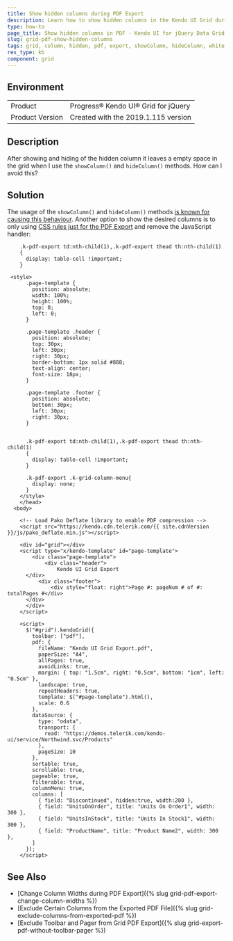 ```yaml
---
title: Show hidden columns during PDF Export
description: Learn how to show hidden columns in the Kendo UI Grid during PDF Export using only CSS rules.
type: how-to
page_title: Show hidden columns in PDF - Kendo UI for jQuery Data Grid
slug: grid-pdf-show-hidden-columns
tags: grid, column, hidden, pdf, export, showColumn, hideColumn, white, space
res_type: kb
component: grid
---
```


## Environment

<table>
 <tr>
  <td>Product</td>
  <td>Progress® Kendo UI® Grid for jQuery</td> 
 </tr>
 <tr>
  <td>Product Version</td>
  <td>Created with the 2019.1.115 version</td>
 </tr>
</table>

## Description

After showing and hiding of the hidden column it leaves a empty space in the grid when I use the `showColumn()` and `hideColumn()` methods. How can I avoid this?

## Solution

The usage of the `showColumn()` and `hideColumn()` methods [is known for causing this behaviour](/controls/data-management/grid/columns/widths#using-column-widths-and-scrolling). Another option to show the desired columns is to only using [CSS rules just for the PDF Export](/framework/drawing/pdf-output/custom-appearance#using-the) and remove the JavaScript handler:


```
    .k-pdf-export td:nth-child(1),.k-pdf-export thead th:nth-child(1)
    {
      display: table-cell !important;       
    }
```

```dojo
 <style>
      .page-template {
        position: absolute;
        width: 100%;
        height: 100%;
        top: 0;
        left: 0;
      }

      .page-template .header {
        position: absolute;
        top: 30px;
        left: 30px;
        right: 30px;
        border-bottom: 1px solid #888;
        text-align: center;
        font-size: 18px;
      }

      .page-template .footer {
        position: absolute;
        bottom: 30px;
        left: 30px;
        right: 30px;
      }


      .k-pdf-export td:nth-child(1),.k-pdf-export thead th:nth-child(1)
      {
        display: table-cell !important;        
      }

      .k-pdf-export .k-grid-column-menu{
        display: none;
      }
    </style>
    </head>
  <body>

    <!-- Load Pako Deflate library to enable PDF compression -->
    <script src="https://kendo.cdn.telerik.com/{{ site.cdnVersion }}/js/pako_deflate.min.js"></script>

    <div id="grid"></div>
    <script type="x/kendo-template" id="page-template">
        <div class="page-template">
            <div class="header">
                Kendo UI Grid Export
      </div>
          <div class="footer">
              <div style="float: right">Page #: pageNum # of #: totalPages #</div>
      </div>
      </div>
    </script>

    <script>
      $("#grid").kendoGrid({
        toolbar: ["pdf"],
        pdf: {
          fileName: "Kendo UI Grid Export.pdf",
          paperSize: "A4",
          allPages: true,
          avoidLinks: true,
          margin: { top: "1.5cm", right: "0.5cm", bottom: "1cm", left: "0.5cm" },
          landscape: true,
          repeatHeaders: true,
          template: $("#page-template").html(),
          scale: 0.6
        },
        dataSource: {
          type: "odata",
          transport: {
            read: "https://demos.telerik.com/kendo-ui/service/Northwind.svc/Products"
          },
          pageSize: 10
        },
        sortable: true,
        scrollable: true,
        pageable: true,
        filterable: true,
        columnMenu: true,
        columns: [
          { field: "Discontinued", hidden:true, width:200 },
          { field: "UnitsOnOrder", title: "Units On Order1", width: 300 },
          { field: "UnitsInStock", title: "Units In Stock1", width: 300 },
          { field: "ProductName", title: "Product Name2", width: 300 },
        ]
      });
    </script>
```

## See Also

* [Change Column Widths during PDF Export]({% slug grid-pdf-export-change-column-widths %})
* [Exclude Certain Columns from the Exported PDF File]({% slug grid-exclude-columns-from-exported-pdf %})
* [Exclude Toolbar and Pager from Grid PDF Export]({% slug grid-export-pdf-without-toolbar-pager %})
